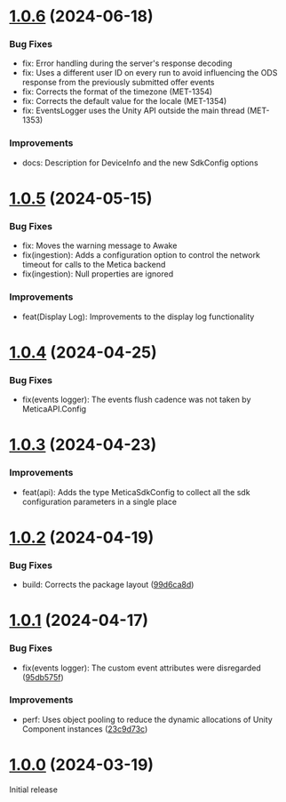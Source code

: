 # [1.0.6](https://github.com/meticalabs/metica-unity-sdk/compare/v1.0.6...v1.0.5) (2024-06-18)

### Bug Fixes
- fix: Error handling during the server's response decoding
- fix: Uses a different user ID on every run to avoid influencing the ODS response from the previously submitted offer events
- fix: Corrects the format of the timezone (MET-1354)
- fix: Corrects the default value for the locale (MET-1354)
- fix: EventsLogger uses the Unity API outside the main thread (MET-1353)

### Improvements
- docs: Description for DeviceInfo and the new SdkConfig options

# [1.0.5](https://github.com/meticalabs/metica-unity-sdk/compare/v1.0.5...v1.0.4) (2024-05-15)

### Bug Fixes

* fix: Moves the warning message to Awake
* fix(ingestion): Adds a configuration option to control the network timeout for calls to the Metica backend
* fix(ingestion): Null properties are ignored

### Improvements
* feat(Display Log): Improvements to the display log functionality

# [1.0.4](https://github.com/meticalabs/metica-unity-sdk/compare/v1.0.4...v1.0.3) (2024-04-25)

### Bug Fixes

* fix(events logger): The events flush cadence was not taken by MeticaAPI.Config

# [1.0.3](https://github.com/meticalabs/metica-unity-sdk/compare/v1.0.3...v1.0.2) (2024-04-23)

### Improvements

* feat(api): Adds the type MeticaSdkConfig to collect all the sdk configuration parameters in a single place


# [1.0.2](https://github.com/meticalabs/metica-unity-sdk/compare/v1.0.2...v1.0.1) (2024-04-19)


### Bug Fixes

* build: Corrects the package layout ([99d6ca8d](https://github.com/meticalabs/metica-unity-sdk/commit/99d6ca8de7ca5aa7be8c37ba9f144edf85307e5b))


# [1.0.1](https://github.com/meticalabs/metica-unity-sdk/compare/v1.0.1...v1.0.0) (2024-04-17)


### Bug Fixes

* fix(events logger): The custom event attributes were disregarded ([95db575f](https://github.com/meticalabs/metica-unity-sdk/commit/95db575f79a8f04f22089ab36e1eeb736552c148))


### Improvements

* perf: Uses object pooling to reduce the dynamic allocations of Unity Component instances ([23c9d73c](https://github.com/meticalabs/metica-unity-sdk/commit/23c9d73c7dcc25904287daf5792e5ccb22036ceb))


# [1.0.0](https://github.com/meticalabs/metica-unity-sdk/releases/tag/v1.0.0) (2024-03-19)

Initial release
